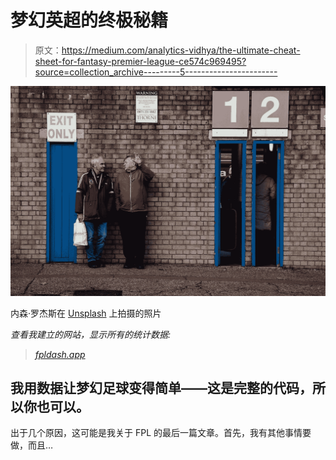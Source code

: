 # 梦幻英超的终极秘籍

> 原文：<https://medium.com/analytics-vidhya/the-ultimate-cheat-sheet-for-fantasy-premier-league-ce574c969495?source=collection_archive---------5----------------------->

![](img/4079819e253e34cdb7a1e7da7287311d.png)

内森·罗杰斯在 [Unsplash](https://unsplash.com/s/photos/premier-league?utm_source=unsplash&utm_medium=referral&utm_content=creditCopyText) 上拍摄的照片

*查看我建立的网站，显示所有的统计数据:*

> [*fpldash.app*](http://www.fpldash.app/)

## 我用数据让梦幻足球变得简单——这是完整的代码，所以你也可以。

出于几个原因，这可能是我关于 FPL 的最后一篇文章。首先，我有其他事情要做，而且…